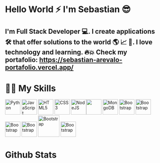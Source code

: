 # Hello World ⚡ I'm Sebastian 😎 

## I'm Full Stack Developer 💻. I create applications 🛠 that offer solutions to the world 🌎 📈 🚀. I love technology and learning. 🔥💥 Check my portafolio: https://sebastian-arevalo-portafolio.vercel.app/

# 🏋️‍♂️ My Skills
<img height="50px" src="https://img.shields.io/badge/python-%233a75a5.svg?&style=for-the-badge&logo=python&logoColor=white" alt="Python"/> <img height="50px" src="https://img.shields.io/badge/javascript%20-%23323330.svg?&style=for-the-badge&logo=javascript&logoColor=%23f7de1e" alt="JavaScript"/> <img height="50px" src="https://img.shields.io/badge/html5-%23e34f26.svg?&style=for-the-badge&logo=html5&logoColor=white" alt="HTML5"/> <img height="50px" src="https://img.shields.io/badge/css3-%233573b5.svg?&style=for-the-badge&logo=css3&logoColor=white" alt="CSS3"/> <img height="50px" src="https://img.shields.io/badge/node%2Ejs-%2362af43.svg?&style=for-the-badge&logo=node.js&logoColor=white" alt="NodeJS"/><img height="50px" src="https://img.shields.io/badge/react-%2300c4e6.svg?&style=for-the-badge&logo=react&logoColor=white"  lt="React"/> <img height="50px" src="https://img.shields.io/badge/mongodb-%2368a14a.svg?&style=for-the-badge&logo=mongodb&logoColor=white" alt="MongoDB"/> <img height="50px" src="https://img.shields.io/badge/Bootstrap-563D7C?style=for-the-badge&logo=bootstrap&logoColor=white" alt="Bootstrap"/> <img height="50px" src="https://cdn.worldvectorlogo.com/logos/material-ui-1.svg" alt="Bootstrap"/> <img height="50px" src="https://refactorizando.com/wp-content/uploads/2020/03/385-3850895_graphql-logo-svg-hd-png-download.png" alt="Bootstrap"/> <img height="50px" src="https://upload.wikimedia.org/wikipedia/commons/thumb/9/96/Sass_Logo_Color.svg/1200px-Sass_Logo_Color.svg.png" alt="Bootstrap"/> <img height="70px" src="https://upload.wikimedia.org/wikipedia/commons/thumb/e/ee/.NET_Core_Logo.svg/2048px-.NET_Core_Logo.svg.png" alt="Bootstrap"/> <img height="50px" src="https://esden.es/wp-content/uploads/2017/04/kisspng-microsoft-sql-server-mysql-database-logo-5b098c6ee92a46.0488681015273524309551.png" alt="Bootstrap"/>

# Github Stats

<img src="https://github-readme-stats.vercel.app/api?username=sebastianarevalo94&show_icons=true&theme=dracula" alt="">
